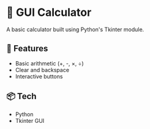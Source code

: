 # 🧮 GUI Calculator

A basic calculator built using Python's Tkinter module.

## 🔢 Features
- Basic arithmetic (+, -, ×, ÷)
- Clear and backspace
- Interactive buttons

## 📦 Tech
- Python
- Tkinter GUI
